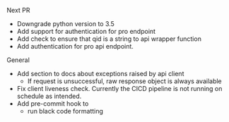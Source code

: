 Next PR 
- Downgrade python version to 3.5 
- Add support for authentication for pro endpoint 
- Add check to ensure that qid is a string to api wrapper function 
- Add authentication for pro api endpoint. 

General 
- Add section to docs about exceptions raised by api client 
  - If request is unsuccessful, raw response object is always available 
- Fix client liveness check. Currently the CICD pipeline is not running
  on schedule as intended. 
- Add pre-commit hook to 
  - run black code formatting 
